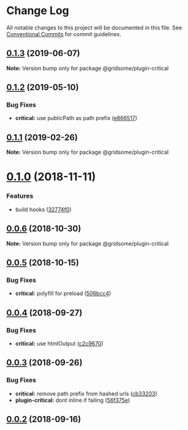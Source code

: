 # Change Log

All notable changes to this project will be documented in this file.
See [Conventional Commits](https://conventionalcommits.org) for commit guidelines.

## [0.1.3](https://github.com/gridsome/gridsome/tree/master/packages/plugin-critical/compare/@gridsome/plugin-critical@0.1.2...@gridsome/plugin-critical@0.1.3) (2019-06-07)

**Note:** Version bump only for package @gridsome/plugin-critical





## [0.1.2](https://github.com/gridsome/gridsome/tree/master/packages/plugin-critical/compare/@gridsome/plugin-critical@0.1.1...@gridsome/plugin-critical@0.1.2) (2019-05-10)


### Bug Fixes

* **critical:** use publicPath as path prefix ([e866517](https://github.com/gridsome/gridsome/tree/master/packages/plugin-critical/commit/e866517))





<a name="0.1.1"></a>
## [0.1.1](https://github.com/gridsome/gridsome/tree/master/packages/plugin-critical/compare/@gridsome/plugin-critical@0.1.0...@gridsome/plugin-critical@0.1.1) (2019-02-26)

**Note:** Version bump only for package @gridsome/plugin-critical





<a name="0.1.0"></a>
# [0.1.0](https://github.com/gridsome/gridsome/compare/@gridsome/plugin-critical@0.0.6...@gridsome/plugin-critical@0.1.0) (2018-11-11)


### Features

* build hooks ([32774f0](https://github.com/gridsome/gridsome/commit/32774f0))


<a name="0.0.6"></a>
## [0.0.6](https://github.com/gridsome/gridsome/compare/@gridsome/plugin-critical@0.0.5...@gridsome/plugin-critical@0.0.6) (2018-10-30)

**Note:** Version bump only for package @gridsome/plugin-critical


<a name="0.0.5"></a>
## [0.0.5](https://github.com/gridsome/gridsome/compare/@gridsome/plugin-critical@0.0.4...@gridsome/plugin-critical@0.0.5) (2018-10-15)


### Bug Fixes

* **critical:** polyfill for preload ([506bcc4](https://github.com/gridsome/gridsome/commit/506bcc4))


<a name="0.0.4"></a>
## [0.0.4](https://github.com/gridsome/gridsome/compare/@gridsome/plugin-critical@0.0.3...@gridsome/plugin-critical@0.0.4) (2018-09-27)


### Bug Fixes

* **critical:** use htmlOutput ([c2c9670](https://github.com/gridsome/gridsome/commit/c2c9670))


<a name="0.0.3"></a>
## [0.0.3](https://github.com/gridsome/gridsome/compare/142896c2454016dc989a7872faffec7263fc658c...@gridsome/plugin-critical@0.0.3) (2018-09-26)


### Bug Fixes

* **critical:** remove path prefix from hashed urls ([cb33203](https://github.com/gridsome/gridsome/commit/cb33203))
* **plugin-critical:** dont inline if failing ([56f375e](https://github.com/gridsome/gridsome/commit/56f375e))



<a name="0.0.2"></a>
## [0.0.2](https://github.com/gridsome/gridsome/compare/142896c2454016dc989a7872faffec7263fc658c...@gridsome/plugin-critical@0.0.3) (2018-09-16)

